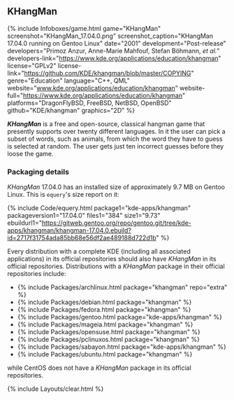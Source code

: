 ## KHangMan
{% include Infoboxes/game.html game="KHangMan" screenshot="KHangMan_17.04.0.png" screenshot_caption="KHangMan 17.04.0 running on Gentoo Linux" date="2001" development="Post-release" developers="Primoz Anzur, Anne-Marie Mahfouf, Stefan Böhmann, <i>et al.</i>" developers-link="https://www.kde.org/applications/education/khangman" license="GPLv2" license-link="https://github.com/KDE/khangman/blob/master/COPYING" genre="Education" language="C++, QML" website="www.kde.org/applications/education/khangman" website-full="https://www.kde.org/applications/education/khangman" platforms="DragonFlyBSD, FreeBSD, NetBSD, OpenBSD" github="KDE/khangman" graphics="2D" %}

***KHangMan*** is a free and open-source, classical hangman game that presently supports over twenty different languages. In it the user can pick a subset of words, such as animals, from which the word they have to guess is selected at random. The user gets just ten incorrect guesses before they loose the game. 

### Packaging details
*KHangMan* 17.04.0 has an installed size of approximately 9.7 MB on Gentoo Linux. This is `equery`'s size report on it:

{% include Code/equery.html package1="kde-apps/khangman" packageversion1="17.04.0" files1="384" size1="9.73" ebuildurl1="https://gitweb.gentoo.org/repo/gentoo.git/tree/kde-apps/khangman/khangman-17.04.0.ebuild?id=2717f31754ada85bb68e56df2ae489188d722d1b" %}

Every distribution with a complete KDE (including all associated applications) in its official repositories should also have *KHangMan* in its official repositories. Distributions with a *KHangMan* package in their official repositories include:

* {% include Packages/archlinux.html package="khangman" repo="extra" %}
* {% include Packages/debian.html package="khangman" %}
* {% include Packages/fedora.html package="khangman" %}
* {% include Packages/gentoo.html package="kde-apps/khangman" %}
* {% include Packages/mageia.html package="khangman" %}
* {% include Packages/opensuse.html package="khangman" %}
* {% include Packages/pclinuxos.html package="khangman" %}
* {% include Packages/sabayon.html package="kde-apps/khangman" %}
* {% include Packages/ubuntu.html package="khangman" %}

while CentOS does not have a *KHangMan* package in its official repositories. 

{% include Layouts/clear.html %}
